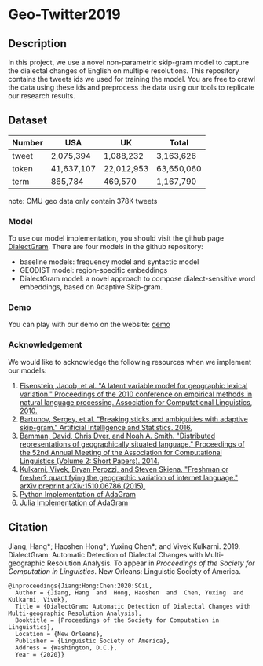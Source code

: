 # Geo-Twitter2019

## Description

In this project, we use a novel non-parametric skip-gram model to capture the dialectal changes of English on multiple resolutions. This repository contains the tweets ids we used for training the model. You are free to crawl the data using these ids and preprocess the data using our tools to replicate our research results. 

## Dataset

| Number 	| USA 	| UK 	| Total 	|
|--------	|------------	|------------	|------------	|
| tweet 	| 2,075,394 	| 1,088,232 	| 3,163,626 	|
| token 	| 41,637,107 	| 22,012,953 	| 63,650,060 	|
| term 	| 865,784 	| 469,570 	| 1,167,790 	|

note: CMU geo data only contain 378K tweets

### Model

To use our model implementation, you should visit the github page [DialectGram](https://github.com/yuxingch/DialectGram). There are four models in the github repository:
  - baseline models: frequency model and syntactic model
  - GEODIST model: region-specific embeddings
  - DialectGram model: a novel approach to compose dialect-sensitive word embeddings, based on Adaptive Skip-gram.

### Demo

You can play with our demo on the website: [demo]()

  
### Acknowledgement

We would like to acknowledge the following resources when we implement our models:

1. [Eisenstein, Jacob, et al. "A latent variable model for geographic lexical variation." Proceedings of the 2010 conference on empirical methods in natural language processing. Association for Computational Linguistics, 2010.](http://www.cs.cmu.edu/~nasmith/papers/eisenstein+oconnor+smith+xing.emnlp10.pdf)
2. [Bartunov, Sergey, et al. "Breaking sticks and ambiguities with adaptive skip-gram." Artificial Intelligence and Statistics. 2016.](https://arxiv.org/pdf/1502.07257.pdf)
3. [Bamman, David, Chris Dyer, and Noah A. Smith. "Distributed representations of geographically situated language." Proceedings of the 52nd Annual Meeting of the Association for Computational Linguistics (Volume 2: Short Papers). 2014.](http://acl2014.org/acl2014/P14-2/pdf/P14-2134.pdf)
4. [Kulkarni, Vivek, Bryan Perozzi, and Steven Skiena. "Freshman or fresher? quantifying the geographic variation of internet language." arXiv preprint arXiv:1510.06786 (2015).](https://arxiv.org/pdf/1510.06786.pdf)
5. [Python Implementation of AdaGram](https://github.com/lopuhin/python-adagram)
6. [Julia Implementation of AdaGram](https://github.com/sbos/AdaGram.jl)


## Citation
Jiang, Hang*; Haoshen Hong*; Yuxing Chen*; and Vivek Kulkarni. 2019. DialectGram: Automatic Detection of Dialectal Changes with Multi-geographic Resolution Analysis. To appear in *Proceedings of the Society for Computation in Linguistics*. New Orleans: Linguistic Society of America. 

```
@inproceedings{Jiang:Hong:Chen:2020:SCiL,
  Author = {Jiang, Hang  and  Hong, Haoshen  and  Chen, Yuxing  and  Kulkarni, Vivek},
  Title = {DialectGram: Automatic Detection of Dialectal Changes with Multi-geographic Resolution Analysis},
  Booktitle = {Proceedings of the Society for Computation in Linguistics},
  Location = {New Orleans},
  Publisher = {Linguistic Society of America},
  Address = {Washington, D.C.},
  Year = {2020}}
```











